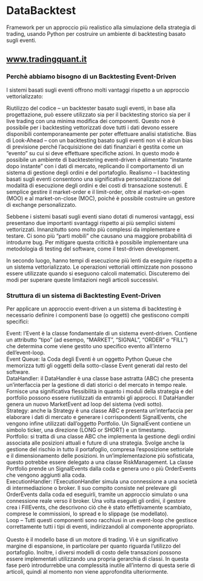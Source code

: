 # DataBacktest
Framework per un approccio più realistico alla simulazione della strategia di trading, usando Python per costruire un ambiente di backtesting basato sugli eventi.
## www.tradingquant.it

### Perchè abbiamo bisogno di un Backtesting Event-Driven
I sistemi basati sugli eventi offrono molti vantaggi rispetto a un approccio vettorializzato:

Riutilizzo del codice – un backtester basato sugli eventi, in base alla progettazione, può essere utilizzato sia per il backtesting storico sia per il live trading con una minima modifica dei componenti. Questo non è possibile per i backtesting vettorizzati dove tutti i dati devono essere disponibili contemporaneamente per poter effettuare analisi statistiche.
Bias di Look-Ahead – con un backtesting basato sugli eventi non vi è alcun bias di previsione perché l’acquisizione dei dati finanziari è gestita come un “evento” su cui si deve effettuare specifiche azioni. In questo modo è possibile un ambiente di backtestering event-driven è alimentato  “instante dopo instante” con i dati di mercato, replicando il comportamento di un sistema di gestione degli ordini e del portafoglio.
Realismo – I backtesting basati sugli eventi consentono una significativa personalizzazione del modalità di esecuzione degli ordini e dei costi di transazione sostenuti. È semplice gestire il market-order e il limit-order, oltre al market-on-open (MOO) e al market-on-close (MOC), poiché è possibile costruire un gestore di exchange personalizzato.
 

Sebbene i sistemi basati sugli eventi siano dotati di numerosi vantaggi, essi presentano due importanti svantaggi rispetto ai più semplici sistemi vettorizzati. Innanzitutto sono molto più complessi da implementare e testare. Ci sono più “parti mobili” che causano una maggiore probabilità di introdurre bug. Per mitigare questa criticità è possibile implementare una  metodologia di testing del software, come il test-driven development.

In secondo luogo, hanno tempi di esecuzione più lenti da eseguire rispetto a un sistema vettorializzato. Le operazioni vettoriali ottimizzate non possono essere utilizzate quando si eseguono calcoli matematici. Discuteremo dei modi per superare queste limitazioni negli articoli successivi.

### Struttura di un sistema di Backtesting Event-Driven
Per applicare un approccio event-driven a un sistema di backtesting è necessario definire i componenti base (o oggetti) che gestiscono compiti specifici:

Event: l’Event è la classe fondamentale di un sistema event-driven. Contiene un attributto “tipo” (ad esempo, “MARKET”, “SIGNAL”, “ORDER” o “FILL”) che determina come viene gestito uno specifico evento all’interno dell’event-loop.<br>
Event Queue: la Coda degli Eventi è un oggetto Python Queue che memorizza tutti gli oggetti della sotto-classe Event generati dal resto del software.<br>
DataHandler: il DataHandler è una classe base astratta (ABC) che presenta un’interfaccia per la gestione di dati storici o del mercato in tempo reale. Fornisce una significativa flessibilità in quanto i moduli della strategia e del portfolio possono essere riutilizzati da entrambi gli approcci. Il DataHandler genera un nuovo MarketEvent ad loop del sistema (vedi sotto).<br>
Strategy: anche la Strategy è una classe ABC e presenta un’interfaccia per elaborare i dati di mercato e generare i corrispondenti SignalEvents, che vengono infine utilizzati dall’oggetto Portfolio. Un SignalEvent contiene un simbolo ticker, una direzione (LONG or SHORT) e un timestamp.<br>
Portfolio: si tratta di una classe ABC che implementa la gestione degli ordini associata alle posizioni attuali e future di una strategia. Svolge anche la gestione del rischio in tutto il portafoglio, compresa l’esposizione settoriale e il dimensionamento delle posizioni. In un’implementazione più sofisticata, questo potrebbe essere delegato a una classe RiskManagement. La classe Portfolio prende un SignalEvents dalla coda e genera uno o più OrderEvents che vengono aggiunti alla coda.<br>
ExecutionHandler: l’ExecutionHandler simula una connessione a una società di intermediazione o broker. Il suo compito consiste nel prelevare gli OrderEvents dalla coda ed eseguirli, tramite un approccio simulato o una connessione reale verso il broker. Una volta eseguiti gli ordini, il gestore crea i FillEvents, che descrivono ciò che è stato effettivamente scambiato, comprese le commissioni, lo spread e lo slippage (se modellato).<br>
Loop – Tutti questi componenti sono racchiusi in un event-loop che gestisce correttamente tutti i tipi di eventi, indirizzandoli al componente appropriato.<br><br>
Questo è il modello base di un motore di trading. Vi è un significativo margine di espansione, in particolare per quanto riguarda l’utilizzo del portafoglio. Inoltre, i diversi modelli di costo delle transazioni possono essere implementati utilizzando una propria gerarchia di classi. In questa fase però introdurrebbe una complessità inutile all’interno di questa serie di articoli, quindi al momento non viene approfondita ulteriormente. 

